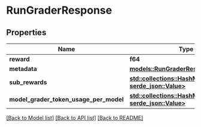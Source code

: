 # RunGraderResponse

## Properties

Name | Type | Description | Notes
------------ | ------------- | ------------- | -------------
**reward** | **f64** |  | 
**metadata** | [**models::RunGraderResponseMetadata**](RunGraderResponse_metadata.md) |  | 
**sub_rewards** | [**std::collections::HashMap<String, serde_json::Value>**](serde_json::Value.md) |  | 
**model_grader_token_usage_per_model** | [**std::collections::HashMap<String, serde_json::Value>**](serde_json::Value.md) |  | 

[[Back to Model list]](../README.md#documentation-for-models) [[Back to API list]](../README.md#documentation-for-api-endpoints) [[Back to README]](../README.md)


